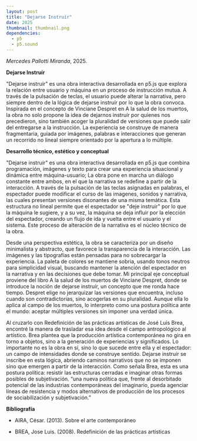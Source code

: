 ```yaml
---
layout: post
title: "Dejarse Instruír"
date: 2025
thumbnail: thumbnail.png
dependencies:
  - p5
  - p5.sound
---
```


<div id="div-sketch">
  <script type="text/javascript" src="sketch.js"></script>
</div>

_Mercedes Pallotti Miranda_, 2025.

**Dejarse Instruír**

"Dejarse instruír" es una obra interactiva desarrollada en p5.js que explora la relación entre usuario y máquina en un proceso de instrucción mutua. A través de la pulsación de teclas, el usuario puede alterar la narrativa, pero siempre dentro de la lógica de dejarse instruír por lo que la obra convoca. Inspirada en el concepto de Vinciane Despret en A la salud de los muertos, la obra no solo propone la idea de dejarnos instruír por quienes nos precedieron, sino también acoger la pluralidad de versiones que puede salir del entregarse a la instrucción. La experiencia se construye de manera fragmentaria, guiada por imágenes, palabras e interacciones que generan un recorrido no lineal siempre orientado por la apertura a lo múltiple.

**Desarrollo técnico, estético y conceptual**


"Dejarse instruír" es una obra interactiva desarrollada en p5.js que combina programación, imágenes y texto para crear una experiencia situacional y dinámica entre máquina-usuario; La obra pone en marcha un diálogo constante entre ambos, en el que la narrativa se redefine a partir de la interacción. A través de la pulsación de las teclas asignadas en palabras, el espectador puede modificar el curso de las imagenes, sonidos y narrativa, las cuales presentan versiones disonantes de una misma temática.
 Esta estructura no lineal permite que el espectador se "deje instruir" por lo que la máquina le sugiere, y a su vez, la máquina se deja influir por la elección del espectador, creando un flujo de ida y vuelta entre el usuario y el sistema. Este proceso de alteración de la narrativa es el núcleo técnico de la obra.

Desde una perspectiva estética, la obra se caracteriza por un diseño minimalista y abstracto, que favorece la transparencia de la interacción. Las imágenes y las tipografías están pensadas para no sobrecargar la experiencia. La paleta de colores se mantiene sobria, usando tonos neutros para simplicidad visual, buscando mantener la atención del espectador en la narrativa y en las decisiones que debe tomar.
Mi principal eje conceptual proviene del libro A la salud de los muertos de Vinciane Despret, donde se introduce la noción de dejarse instruír, un concepto que me ronda hace tiempo. Despret elige no jerarquizar las versiones que encuentra, incluso cuando son contradictorias, sino acogerlas en su pluralidad. Aunque ella lo aplica al campo de los muertos, lo interpreto como una postura política ante el mundo: aceptar múltiples versiones sin imponer una verdad única.

Al cruzarlo con Redefinición de las prácticas artísticas de José Luis Brea, encontré la manera de trasladar esa idea desde el campo antropológico al artístico. Brea plantea que la producción artística contemporánea no gira en torno a objetos, sino a la generación de experiencias y significados. Lo importante no es la obra en sí, sino lo que sucede entre ella y el espectador: un campo de intensidades donde se construye sentido. Dejarse instruír se inscribe en esta lógica, abriendo caminos narrativos que no se imponen sino que emergen a partir de la interacción.
Como señala Brea, esta es una postura política: resistir las estructuras cerradas e imaginar otras formas posibles de subjetivación. “una nueva política que, frente al desorbitado potencial de las industrias contemporáneas del imaginario, pueda agenciar líneas de resistencia y modos alternativos de producción de los procesos de sociabilización y subjetivación.”



**Bibliografía**

- AIRA, César. (2013). Sobre el arte contemporáneo

- BREA, Jose Luis. (2008). Redefinición de las prácticas artísticas